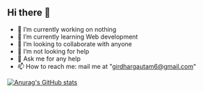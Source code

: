 ## Hi there 👋



- 🔭 I’m currently working on nothing
- 🌱 I’m currently learning Web development
- 👯 I’m looking to collaborate with anyone
- 🤔 I’m not looking for help
- 💬 Ask me for any help
- 📫 How to reach me: mail me at "girdhargautam6@gmail.com"


[![Anurag's GitHub stats](https://github-readme-stats.vercel.app/api?username=GautamGirdhar)](https://github.com/anuraghazra/github-readme-stats)
